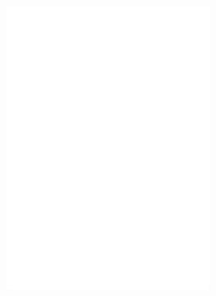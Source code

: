 <picture width="400">
  <img align="center" src="/github-metrics.svg" alt="Metrics" width="400">
</picture>
